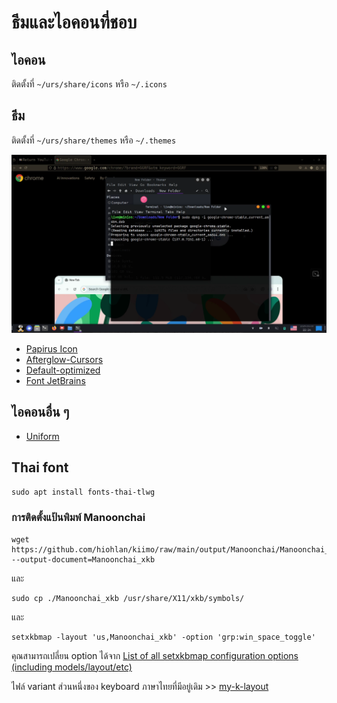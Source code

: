 <link rel="stylesheet" href="https://cdn.simplecss.org/simple.min.css">

# ธีมและไอคอนที่ชอบ
## ไอคอน
   ติดตั้งที่ `~/urs/share/icons` หรือ `~/.icons`
## ธีม
   ติดตั้งที่ `~/urs/share/themes` หรือ `~/.themes`

![minios+my fav theme](img/mytheme.png)
- [Papirus Icon](https://github.com/PapirusDevelopmentTeam/papirus-icon-theme/blob/master/install.sh)
- [Afterglow-Cursors](https://github.com/yeyushengfan258/Afterglow-Cursors)
- [Default-optimized](https://github.com/Edsploration/default-optimized)
- [Font JetBrains](https://www.jetbrains.com/lp/mono/)

## ไอคอนอื่น ๆ

- [Uniform](https://www.gnome-look.org/p/1012468)

## Thai font

`sudo apt install fonts-thai-tlwg`

### การติดตั้งแป้นพิมพ์ Manoonchai

    wget https://github.com/hiohlan/kiimo/raw/main/output/Manoonchai/Manoonchai_xkb --output-document=Manoonchai_xkb

และ

    sudo cp ./Manoonchai_xkb /usr/share/X11/xkb/symbols/

และ

    setxkbmap -layout 'us,Manoonchai_xkb' -option 'grp:win_space_toggle'

  คุณสามารถเปลี่ยน option ได้จาก [List of all setxkbmap configuration options (including models/layout/etc)](https://gist.github.com/jatcwang/ae3b7019f219b8cdc6798329108c9aee)

 ไฟล์ variant ส่วนหนึ่งของ keyboard ภาษาไทยที่มีอยู่เดิม >> [my-k-layout](https://github.com/warut92/myklayout)